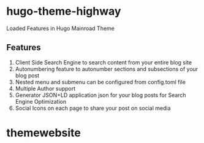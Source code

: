 # hugo-theme-highway
Loaded Features in Hugo Mainroad Theme

## Features
1. Client Side Search Engine to search content from your entire blog site
2. Autonumbering feature to autonumber sections and subsections of your blog post
3. Nested menu and submenu can be configured from config.toml file
4. Multiple Author support
5. Generator JSON+LD application json for your blog posts for Search Engine Optimization
6. Social Icons on each page to share your post on social media
# themewebsite
